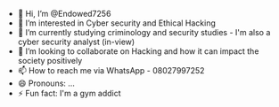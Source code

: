 - 👋 Hi, I’m @Endowed7256
- 👀 I’m interested in Cyber security and Ethical Hacking
- 🌱 I’m currently studying criminology and security studies - I'm also a cyber security analyst (in-view)
- 💞️ I’m looking to collaborate on Hacking and how it can impact the society positively
- 📫 How to reach me via WhatsApp - 08027997252
- 😄 Pronouns: ...
- ⚡ Fun fact: I'm a gym addict

<!---
Endowed7256/Endowed7256 is a ✨ special ✨ repository because its `README.md` (this file) appears on your GitHub profile.
You can click the Preview link to take a look at your changes.
--->
